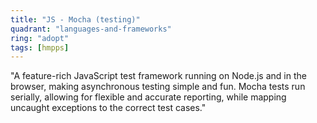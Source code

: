 ```yaml
---
title: "JS - Mocha (testing)"
quadrant: "languages-and-frameworks"
ring: "adopt"
tags: [hmpps]
---
```


"A feature-rich JavaScript test framework running on Node.js and in the browser, making asynchronous testing simple and fun. Mocha tests run serially, allowing for flexible and accurate reporting, while mapping uncaught exceptions to the correct test cases."
